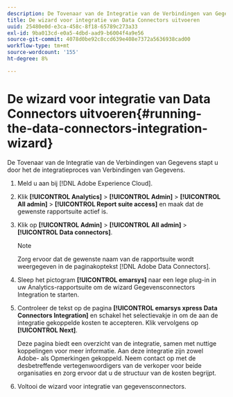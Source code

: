 ```yaml
---
description: De Tovenaar van de Integratie van de Verbindingen van Gegevens stapt u door het de integratieproces van Verbindingen van Gegevens.
title: De wizard voor integratie van Data Connectors uitvoeren
uuid: 25480e0d-e3ca-458c-8f18-65789c273a33
exl-id: 9ba013cd-e0a5-4dbd-aad9-b6004f4a9e56
source-git-commit: 4078d0be92c8ccd639e408e7372a5636938cad00
workflow-type: tm+mt
source-wordcount: '155'
ht-degree: 8%

---
```


# De wizard voor integratie van Data Connectors uitvoeren{#running-the-data-connectors-integration-wizard}

De Tovenaar van de Integratie van de Verbindingen van Gegevens stapt u door het de integratieproces van Verbindingen van Gegevens.

1. Meld u aan bij [!DNL Adobe Experience Cloud].
1. Klik **[!UICONTROL Analytics]** > **[!UICONTROL Admin]** > **[!UICONTROL All admin]** > **[!UICONTROL Report suite access]** en maak dat de gewenste rapportsuite actief is.
1. Klik op **[!UICONTROL Admin]** > **[!UICONTROL All admin]** > **[!UICONTROL Data connectors]**.

   >[!NOTE]
   >
   >Zorg ervoor dat de gewenste naam van de rapportsuite wordt weergegeven in de paginakoptekst [!DNL Adobe Data Connectors].

1. Sleep het pictogram **[!UICONTROL emarsys]** naar een lege plug-in in uw Analytics-rapportsuite om de wizard Gegevensconnectors Integration te starten.
1. Controleer de tekst op de pagina **[!UICONTROL emarsys xpress Data Connectors Integration]** en schakel het selectievakje in om de aan de integratie gekoppelde kosten te accepteren. Klik vervolgens op **[!UICONTROL Next]**.

   Deze pagina biedt een overzicht van de integratie, samen met nuttige koppelingen voor meer informatie. Aan deze integratie zijn zowel Adobe- als Opmerkingen gekoppeld. Neem contact op met de desbetreffende vertegenwoordigers van de verkoper voor beide organisaties en zorg ervoor dat u de structuur van de kosten begrijpt.
1. Voltooi de wizard voor integratie van gegevensconnectors.
